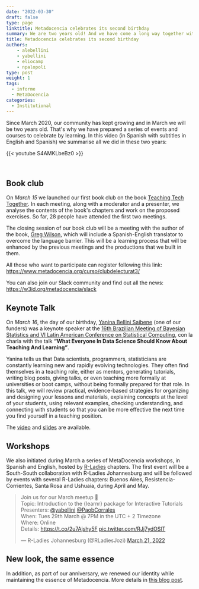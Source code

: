 ```yaml
---
date: "2022-03-30"
draft: false
type: page
linktitle: Metadocencia celebrates its second birthday
summary: We are two years old! And we have come a long way together with you. We review it here.
title: Metadocencia celebrates its second birthday
authors: 
    - alebellini
    - yabellini
    - eliocamp
    - npalopoli
type: post
weight: 1
tags: 
  - informe
  - MetaDocencia 
categories:
  - Institutional
---
```


Since March 2020, our community has kept growing and in March we will be two years old. That's why we have prepared a series of events and courses to celebrate by learning.
In this video (in Spanish with subtitles in English and Spanish) we summarise all we did in these two years:



{{< youtube S4AMKLbeBz0 >}}


</br>

## Book club

On _March 15_ we launched our first book club on the book [Teaching Tech Together](http://teachtogether.tech/en/index.html). In each meeting, along with a  moderator and a presenter, we analyse the contents of the book's chapters and work on the proposed exercises. So far, 28 people have attended the first two meetings.

The closing session of our book club will be a meeting with the author of the book, [Greg Wilson](https://third-bit.com/), which will include a Spanish-English translator to overcome the language barrier. This will be a learning process that will be enhanced by the previous meetings and the productions that we built in them.

All those who want to participate can register following this link: https://www.metadocencia.org/curso/clubdelecturat3/

You can also join our Slack community and find out all the news: https://w3id.org/metadocencia/slack


## Keynote Talk

On _March 16_, the day of our birthday, [Yanina Bellini Saibene](https://yabellini.netlify.app/) (one of our funders) was a keynote speaker at the [16th Brazilian Meeting of Bayesian Statistics and VI Latin American Conference on Statistical Computing](https://eventos.galoa.com.br/ebeb-lacsc-2022/calendar/activity/5189?lang=en), con la charla with the talk __“What Everyone In Data Science Should Know About Teaching And Learning”__.

Yanina tells us that Data scientists, programmers, statisticians are constantly learning new and rapidly evolving technologies. They often find themselves in a teaching role, either as mentors, generating tutorials, writing blog posts, giving talks, or even teaching more formally at universities or boot camps, without being formally prepared for that role. In this talk, we will review practical, evidence-based strategies for organizing and designing your lessons and materials, explaining concepts at the level of your students, using relevant examples, checking understanding, and connecting with students so that you can be more effective the next time you find yourself in a teaching position.

The [video](https://eventos.galoa.com.br/ebeb-lacsc-2022/calendar/activity/5189?lang=en) and [slides](https://docs.google.com/presentation/d/1uTqCx5DOJcajs_cmK2-2PuUCK0wBAg4fyrCUGnLdy5Y/edit?usp=sharing) are available.

## Workshops

We also initiated during March a series of MetaDocencia workshops, in Spanish and English, hosted by [R-Ladies](https://rladies.org/) chapters. The first event will be a South-South collaboration with R-Ladies Johannesburg and will be followed by events with several R-Ladies chapters: Buenos Aires, Resistencia-Corrientes, Santa Rosa and Ushuaia, during April and May.


<blockquote class="twitter-tweet"><p lang="en" dir="ltr">Join us for our March meetup 🎉<br>Topic: Introduction to the {learnr} package for Interactive Tutorials<br>Presenters: <a href="https://twitter.com/yabellini?ref_src=twsrc%5Etfw">@yabellini</a> <a href="https://twitter.com/PaobCorrales?ref_src=twsrc%5Etfw">@PaobCorrales</a> <br>When: Tues 29th March @ 7PM in the UTC + 2 Timezone<br>Where: Online<br>Details: <a href="https://t.co/2u7Ajshy5F">https://t.co/2u7Ajshy5F</a> <a href="https://t.co/RJj7ydOSlT">pic.twitter.com/RJj7ydOSlT</a></p>&mdash; R-Ladies Johannesburg (@RLadiesJozi) <a href="https://twitter.com/RLadiesJozi/status/1505916289562386436?ref_src=twsrc%5Etfw">March 21, 2022</a></blockquote> <script async src="https://platform.twitter.com/widgets.js" charset="utf-8"></script> 


## New look, the same essence

In addition, as part of our anniversary, we renewed our identity while maintaining the essence of Metadocencia.  More details in [this blog post](https://www.metadocencia.org/post/identidad_visual/).


